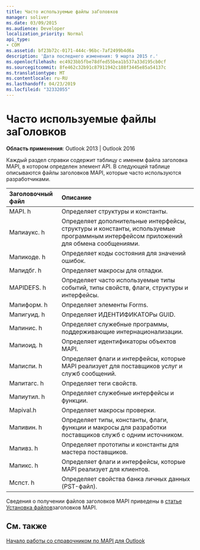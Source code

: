 ```yaml
---
title: Часто используемые файлы заГоловков
manager: soliver
ms.date: 03/09/2015
ms.audience: Developer
localization_priority: Normal
api_type:
- COM
ms.assetid: bf23b72c-0171-444c-96bc-7af2499b4d6a
description: 'Дата последнего изменения: 9 марта 2015 г.'
ms.openlocfilehash: ec4923bb5fbe78dfed55bea1b537a33d195cb0cf
ms.sourcegitcommit: 8fe462c32b91c87911942c188f3445e85a54137c
ms.translationtype: MT
ms.contentlocale: ru-RU
ms.lasthandoff: 04/23/2019
ms.locfileid: "32332055"
---
```

# <a name="commonly-used-header-files"></a>Часто используемые файлы заГоловков

  
  
**Область применения**: Outlook 2013 | Outlook 2016 
  
Каждый раздел справки содержит таблицу с именем файла заголовка MAPI, в котором определен элемент API. В следующей таблице описываются файлы заголовков MAPI, которые часто используются разработчиками.
  
|**Заголовочный файл**|**Описание**|
|:-----|:-----|
|MAPI. h  <br/> |Определяет структуры и константы.  <br/> |
|Мапиаукс. h  <br/> |Определяет дополнительные интерфейсы, структуры и константы, используемые программным интерфейсом приложений для обмена сообщениями.  <br/> |
|Мапикоде. h  <br/> |Определяет коды состояния для значений ошибок.  <br/> |
|Мапидбг. h  <br/> |Определяет макросы для отладки.  <br/> |
|MAPIDEFS. h  <br/> |Определяет часто используемые типы событий, типы свойств, флаги, структуры и интерфейсы.  <br/> |
|Мапиформ. h  <br/> |Определяет элементы Forms.  <br/> |
|Мапигуид. h  <br/> |Определяет ИДЕНТИФИКАТОРы GUID.  <br/> |
|Мапинис. h  <br/> |Определяет служебные программы, поддерживающие интернационализации.  <br/> |
|Мапиоид. h  <br/> |Определяет идентификаторы объектов MAPI.  <br/> |
|Маписпи. h  <br/> |Определяет флаги и интерфейсы, которые MAPI реализует для поставщиков услуг и служб сообщений.  <br/> |
|Мапитагс. h  <br/> |Определяет теги свойств.  <br/> |
|Мапиутил. h  <br/> |Определяет служебные интерфейсы и функции.  <br/> |
|Mapival.h  <br/> |Определяет макросы проверки.  <br/> |
|Мапивин. h  <br/> |Определяет типы, константы, флаги, функции и макросы для разработки поставщиков служб с одним источником.  <br/> |
|Мапивз. h  <br/> |Определяет прототипы и константы для мастера поставщиков.  <br/> |
|Мапикс. h  <br/> |Определяет флаги и интерфейсы, которые MAPI реализует для клиентов.  <br/> |
|Мспст. h  <br/> |Определяет свойства банка личных данных (PST-файл).  <br/> |
   
Сведения о получении файлов заголовков MAPI приведены в [статье Установка файлов](how-to-install-mapi-header-files.md)заголовков MAPI.
  
## <a name="see-also"></a>См. также



[Начало работы со справочником по MAPI для Outlook](getting-started-with-the-outlook-mapi-reference.md)

